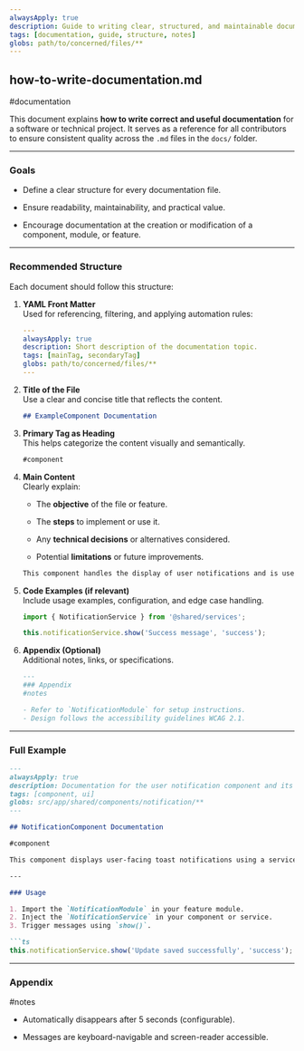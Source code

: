 ```yaml
---
alwaysApply: true
description: Guide to writing clear, structured, and maintainable documentation in a technical project.
tags: [documentation, guide, structure, notes]
globs: path/to/concerned/files/**
---
```


## how-to-write-documentation.md

#documentation

This document explains **how to write correct and useful documentation** for a software or technical project. It serves as a reference for all contributors to ensure consistent quality across the `.md` files in the `docs/` folder.

---

### Goals

- Define a clear structure for every documentation file.
    
- Ensure readability, maintainability, and practical value.
    
- Encourage documentation at the creation or modification of a component, module, or feature.
    

---

### Recommended Structure

Each document should follow this structure:

1. **YAML Front Matter**  
    Used for referencing, filtering, and applying automation rules:
    
    ```yaml
    ---
    alwaysApply: true
    description: Short description of the documentation topic.
    tags: [mainTag, secondaryTag]
    globs: path/to/concerned/files/**
    ---
    ```
    
2. **Title of the File**  
    Use a clear and concise title that reflects the content.
    
    ```markdown
    ## ExampleComponent Documentation
    ```
    
3. **Primary Tag as Heading**  
    This helps categorize the content visually and semantically.
    
    ```markdown
    #component
    ```
    
4. **Main Content**  
    Clearly explain:
    
    - The **objective** of the file or feature.
        
    - The **steps** to implement or use it.
        
    - Any **technical decisions** or alternatives considered.
        
    - Potential **limitations** or future improvements.
        
    
    ```markdown
    This component handles the display of user notifications and is used across multiple modules. It listens to the `NotificationService` and renders toast messages.
    ```
    
5. **Code Examples (if relevant)**  
    Include usage examples, configuration, and edge case handling.
    
    ```ts
    import { NotificationService } from '@shared/services';
    
    this.notificationService.show('Success message', 'success');
    ```
    
6. **Appendix (Optional)**  
    Additional notes, links, or specifications.
    
    ```markdown
    ---
    ### Appendix
    #notes
    
    - Refer to `NotificationModule` for setup instructions.
    - Design follows the accessibility guidelines WCAG 2.1.
    ```
    

---

### Full Example

````markdown
---
alwaysApply: true
description: Documentation for the user notification component and its usage.
tags: [component, ui]
globs: src/app/shared/components/notification/**
---

## NotificationComponent Documentation

#component

This component displays user-facing toast notifications using a service-based architecture. It supports various types like success, error, info, and warning.

---

### Usage

1. Import the `NotificationModule` in your feature module.
2. Inject the `NotificationService` in your component or service.
3. Trigger messages using `show()`.

```ts
this.notificationService.show('Update saved successfully', 'success');
````

---

### Appendix

#notes

- Automatically disappears after 5 seconds (configurable).
    
- Messages are keyboard-navigable and screen-reader accessible.
